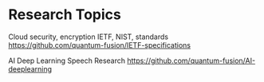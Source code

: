 # Research Topics

Cloud security, encryption IETF, NIST, standards
https://github.com/quantum-fusion/IETF-specifications

AI Deep Learning Speech Research
https://github.com/quantum-fusion/AI-deeplearning

